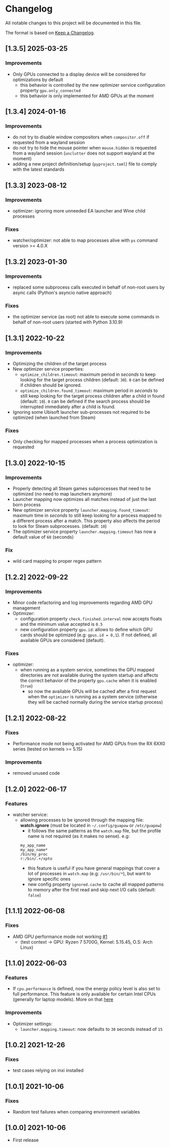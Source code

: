 # Changelog
All notable changes to this project will be documented in this file.


The format is based on [Keep a Changelog](https://keepachangelog.com/en/1.0.0/).

## [1.3.5] 2025-03-25
### Improvements
- Only GPUs connected to a display device will be considered for optimizations by default
  - this behavior is controlled by the new optimizer service configuration property `gpu.only_connected`
  - this behavior is only implemented for AMD GPUs at the moment

## [1.3.4] 2024-01-16
### Improvements
- do not try to disable window compositors when `compositor.off` if requested from a wayland session
- do not try to hide the mouse pointer when `mouse.hidden` is requested from a wayland session (`unclutter` does not support wayland at the moment)
- adding a new project definition/setup (`pyproject.toml`) file to comply with the latest standards

## [1.3.3] 2023-08-12

### Improvements
- optimizer: ignoring more unneeded EA launcher and Wine child processes

### Fixes
- watcher/optimizer: not able to map processes alive with `ps` command version >= 4.0.X

## [1.3.2] 2023-01-30
### Improvements
- replaced some subprocess calls executed in behalf of non-root users by async calls (Python's asyncio native approach)

### Fixes
- the optimizer service (as root) not able to execute some commands in behalf of non-root users (started with Python 3.10.9)

## [1.3.1] 2022-10-22
### Improvements
- Optimizing the children of the target process
- New optimizer service properties:
  - `optimize_children.timeout`: maximum period in *seconds* to keep looking for the target process children (default: `30`). `0` can be defined if children should be ignored.
  - `optimize_children.found_timeout`: maximum period in *seconds* to still keep looking for the target process children after a child in found (default: `10`). `0` can be defined if the search process should be interrupted immediately after a child is found.
- Ignoring some Ubisoft launcher sub-processes not required to be optimized (when launched from Steam)

### Fixes
- Only checking for mapped processes when a process optimization is requested


## [1.3.0] 2022-10-15
### Improvements
- Properly detecting all Steam games subprocesses that need to be optimized (no need to map launchers anymore)
- Launcher mapping now optimizes all matches instead of just the last born process
- New optimizer service property `launcher.mapping.found_timeout`: maximum time in *seconds* to still keep looking for a process mapped to a different process after a match. This property also affects the period to look for Steam subprocesses. (default: `10`)
- The optimizer service property `launcher.mapping.timeout` has now a default value of `60` (seconds)

### Fix
- wild card mapping to proper regex pattern

## [1.2.2] 2022-09-22
### Improvements
- Minor code refactoring and log improvements regarding AMD GPU management
- Optimizer:
  - configuration property `check.finished.interval` now accepts floats and the minimum value accepted is `0.5`
  - new configuration property `gpu.id`: allows to define which GPU cards should be optimized (e.g: `gpus.id = 0,1`). If not defined, all available GPUs are considered (default).

### Fixes
- optimizer:
  - when running as a system service, sometimes the GPU mapped directories are not available during the system startup and affects the correct behavior of the property `gpu.cache` when it is enabled (`true`)
     - so now the available GPUs will be cached after a first request when the `optimizer` is running as a system service (otherwise they will be cached normally during the service startup process)

## [1.2.1] 2022-08-22
### Fixes
- Performance mode not being activated for AMD GPUs from the RX 6XX0 series (tested on kernels >= 5.15)

### Improvements
- removed unused code

## [1.2.0] 2022-06-17

### Features
- watcher service:
  - allowing processes to be ignored through the mapping file: **watch.ignore** (must be located in `~/.config/guapow` or `/etc/guapow`)
    - it follows the same patterns as the `watch.map` file, but the profile name is not required (as it makes no sense). e.g:
    ```
    my_app_name
    my_app_name*  
    /bin/my_proc
    r:/bin/.+/xpto
    ```
    - this feature is useful if you have general mappings that cover a lot of processes in `watch.map` (e.g: `/usr/bin/*`), but want to ignore specific ones
    - new config property `ignored.cache` to cache all mapped patterns to memory after the first read and skip next I/O calls (default: `false`) 


## [1.1.1] 2022-06-08

### Fixes
- AMD GPU performance mode not working [#1](https://github.com/vinifmor/guapow/issues/1)
  - (test context -> GPU: Ryzen 7 5700G, Kernel: 5.15.45, O.S: Arch Linux)


## [1.1.0] 2022-06-03

### Features
- If `cpu.performance` is defined, now the energy policy level is also set to full performance. This feature is only available for certain Intel CPUs (generally for laptop models). More on that [here](https://github.com/vinifmor/guapow#opt_cpu_epl)

### Improvements
- Optimizer settings:
  - `launcher.mapping.timeout`: now defaults to `30` seconds instead of `15`

## [1.0.2] 2021-12-26

### Fixes
- test cases relying on inxi installed

## [1.0.1] 2021-10-06

### Fixes
- Random test failures when comparing environment variables


## [1.0.0] 2021-10-06
- First release
